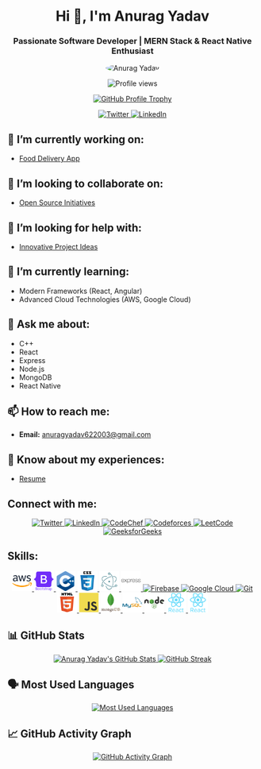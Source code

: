 <!-- Header Section with Animation -->
<h1 align="center">
  <span id="dynamic-name">Hi 👋, I'm Anurag Yadav</span>
</h1>
<h3 align="center">Passionate Software Developer | MERN Stack & React Native Enthusiast</h3>

<!-- Profile Image Section -->
<p align="center">
  <img src="https://avatars.githubusercontent.com/u/12345678?v=4" alt="Anurag Yadav" width="150" style="border-radius:50%;" />
</p>

<!-- Profile Views -->
<p align="center">
  <img src="https://komarev.com/ghpvc/?username=anuragyadav622003&label=Profile%20views&color=0e75b6&style=flat" alt="Profile views" />
</p>

<!-- GitHub Profile Trophy -->
<p align="center">
  <a href="https://github.com/ryo-ma/github-profile-trophy">
    <img src="https://github-profile-trophy.vercel.app/?username=anuragyadav622003" alt="GitHub Profile Trophy" />
  </a>
</p>

<!-- Social Media Links -->
<p align="center">
  <a href="https://twitter.com/anuragy7407529" target="_blank">
    <img src="https://img.shields.io/twitter/follow/anuragy7407529?logo=twitter&style=for-the-badge" alt="Twitter" />
  </a>
  <a href="https://linkedin.com/in/anurag-yadav-3704b1239" target="_blank">
    <img src="https://img.shields.io/badge/LinkedIn-Connect-blue?logo=linkedin&style=for-the-badge" alt="LinkedIn" />
  </a>
</p>

<!-- Work Section -->
## 🔭 I’m currently working on:
- [Food Delivery App](https://github.com/anuragyadav/quickbite)

## 👯 I’m looking to collaborate on:
- [Open Source Initiatives](https://github.com/anuragyadav/open-source-initiative)

## 🤝 I’m looking for help with:
- [Innovative Project Ideas](https://github.com/anuragyadav/innovative-projects)

## 🌱 I’m currently learning:
- Modern Frameworks (React, Angular)
- Advanced Cloud Technologies (AWS, Google Cloud)

## 💬 Ask me about:
- C++
- React
- Express
- Node.js
- MongoDB
- React Native

## 📫 How to reach me:
- **Email:** [anuragyadav622003@gmail.com](mailto:anuragyadav622003@gmail.com)

## 📄 Know about my experiences:
- [Resume](https://github.com/Anuragyadav622003/Anuragyadav622003/blob/2d949ace23ef6872ac9431ea2bb4110425cdc399/AnuragYadav_Resume.pdf)

<!-- Connect with Me Section -->
## Connect with me:
<p align="center">
  <a href="https://twitter.com/anuragy7407529" target="_blank">
    <img src="https://raw.githubusercontent.com/rahuldkjain/github-profile-readme-generator/master/src/images/icons/Social/twitter.svg" alt="Twitter" height="30" width="40" />
  </a>
  <a href="https://linkedin.com/in/anurag-yadav-3704b1239" target="_blank">
    <img src="https://raw.githubusercontent.com/rahuldkjain/github-profile-readme-generator/master/src/images/icons/Social/linked-in-alt.svg" alt="LinkedIn" height="30" width="40" />
  </a>
  <a href="https://www.codechef.com/users/anuragyadav622" target="_blank">
    <img src="https://cdn.jsdelivr.net/npm/simple-icons@3.1.0/icons/codechef.svg" alt="CodeChef" height="30" width="40" />
  </a>
  <a href="https://codeforces.com/profile/anuragyadav622003" target="_blank">
    <img src="https://raw.githubusercontent.com/rahuldkjain/github-profile-readme-generator/master/src/images/icons/Social/codeforces.svg" alt="Codeforces" height="30" width="40" />
  </a>
  <a href="https://www.leetcode.com/anuragyadav622003/" target="_blank">
    <img src="https://raw.githubusercontent.com/rahuldkjain/github-profile-readme-generator/master/src/images/icons/Social/leet-code.svg" alt="LeetCode" height="30" width="40" />
  </a>
  <a href="https://auth.geeksforgeeks.org/user/anuragyadf2iy" target="_blank">
    <img src="https://raw.githubusercontent.com/rahuldkjain/github-profile-readme-generator/master/src/images/icons/Social/geeks-for-geeks.svg" alt="GeeksforGeeks" height="30" width="40" />
  </a>
</p>

<!-- Skills Section -->
## Skills:
<p align="center">
  <a href="https://aws.amazon.com" target="_blank" rel="noreferrer">
    <img src="https://raw.githubusercontent.com/devicons/devicon/master/icons/amazonwebservices/amazonwebservices-original-wordmark.svg" alt="AWS" width="40" height="40"/>
  </a>
  <a href="https://getbootstrap.com" target="_blank" rel="noreferrer">
    <img src="https://raw.githubusercontent.com/devicons/devicon/master/icons/bootstrap/bootstrap-plain-wordmark.svg" alt="Bootstrap" width="40" height="40"/>
  </a>
  <a href="https://www.w3schools.com/cpp/" target="_blank" rel="noreferrer">
    <img src="https://raw.githubusercontent.com/devicons/devicon/master/icons/cplusplus/cplusplus-original.svg" alt="C++" width="40" height="40"/>
  </a>
  <a href="https://www.w3schools.com/css/" target="_blank" rel="noreferrer">
    <img src="https://raw.githubusercontent.com/devicons/devicon/master/icons/css3/css3-original-wordmark.svg" alt="CSS" width="40" height="40"/>
  </a>
  <a href="https://www.electronjs.org" target="_blank" rel="noreferrer">
    <img src="https://raw.githubusercontent.com/devicons/devicon/master/icons/electron/electron-original.svg" alt="Electron" width="40" height="40"/>
  </a>
  <a href="https://expressjs.com" target="_blank" rel="noreferrer">
    <img src="https://raw.githubusercontent.com/devicons/devicon/master/icons/express/express-original-wordmark.svg" alt="Express" width="40" height="40"/>
  </a>
  <a href="https://firebase.google.com/" target="_blank" rel="noreferrer">
    <img src="https://www.vectorlogo.zone/logos/firebase/firebase-icon.svg" alt="Firebase" width="40" height="40"/>
  </a>
  <a href="https://cloud.google.com" target="_blank" rel="noreferrer">
    <img src="https://www.vectorlogo.zone/logos/google_cloud/google_cloud-icon.svg" alt="Google Cloud" width="40" height="40"/>
  </a>
  <a href="https://git-scm.com/" target="_blank" rel="noreferrer">
    <img src="https://www.vectorlogo.zone/logos/git-scm/git-scm-icon.svg" alt="Git" width="40" height="40"/>
  </a>
  <a href="https://www.w3.org/html/" target="_blank" rel="noreferrer">
    <img src="https://raw.githubusercontent.com/devicons/devicon/master/icons/html5/html5-original-wordmark.svg" alt="HTML" width="40" height="40"/>
  </a>
  <a href="https://developer.mozilla.org/en-US/docs/Web/JavaScript" target="_blank" rel="noreferrer">
    <img src="https://raw.githubusercontent.com/devicons/devicon/master/icons/javascript/javascript-original.svg" alt="JavaScript" width="40" height="40"/>
  </a>
  <a href="https://www.mongodb.com/" target="_blank" rel="noreferrer">
    <img src="https://raw.githubusercontent.com/devicons/devicon/master/icons/mongodb/mongodb-original-wordmark.svg" alt="MongoDB" width="40" height="40"/>
  </a>
  <a href="https://www.mysql.com/" target="_blank" rel="noreferrer">
    <img src="https://raw.githubusercontent.com/devicons/devicon/master/icons/mysql/mysql-original-wordmark.svg" alt="MySQL" width="40" height="40"/>
  </a>
  <a href="https://nodejs.org" target="_blank" rel="noreferrer">
    <img src="https://raw.githubusercontent.com/devicons/devicon/master/icons/nodejs/nodejs-original-wordmark.svg" alt="Node.js" width="40" height="40"/>
  </a>
  <a href="https://reactjs.org/" target="_blank" rel="noreferrer">
    <img src="https://raw.githubusercontent.com/devicons/devicon/master/icons/react/react-original-wordmark.svg" alt="React" width="40" height="40"/>
  </a>
  <a href="https://reactnative.dev/" target="_blank" rel="noreferrer">
    <img src="https://raw.githubusercontent.com/devicons/devicon/master/icons/react/react-original-wordmark.svg" alt="React Native" width="40" height="40"/>
  </a>
</p>

<!-- GitHub Stats -->
## 📊 GitHub Stats
<p align="center">
  <a href="https://github.com/anuragyadav622003">
    <img src="https://github-readme-stats.vercel.app/api?username=anuragyadav622003&show_icons=true&hide_title=true&hide=prs&count_private=true&include_all_commits=true&hide_border=true&bg_color=00000000&text_color=000000&icon_color=ff6347" alt="Anurag Yadav's GitHub Stats" />
  </a>
  <a href="https://github.com/anuragyadav622003">
    <img src="https://github-readme-streak-stats.herokuapp.com/?user=anuragyadav622003&hide_border=true&background=FFFFFF00&stroke=000000&fire=FF6347&ring=FF6347&currStreakLabel=FF6347" alt="GitHub Streak" />
  </a>
</p>

<!-- Most Used Languages -->
## 🗣️ Most Used Languages
<p align="center">
  <a href="https://github.com/anuragyadav622003">
    <img src="https://github-readme-stats.vercel.app/api/top-langs/?username=anuragyadav622003&layout=compact&hide_title=true&hide_border=true&bg_color=00000000&text_color=000000" alt="Most Used Languages" />
  </a>
</p>

<!-- GitHub Activity Graph -->
## 📈 GitHub Activity Graph
<p align="center">
  <a href="https://github.com/anuragyadav622003">
    <img src="https://activity-graph.herokuapp.com/graph?username=anuragyadav622003&theme=radical&hide_border=true" alt="GitHub Activity Graph" />
  </a>
</p>

<!-- Dynamic Name Animation -->
<script>
  const nameElement = document.getElementById('dynamic-name');
  const names = ['Anurag Yadav', 'a Software Developer', 'a MERN Stack Enthusiast', 'a React Native Developer'];
  let index = 0;

  function animateName() {
    nameElement.innerHTML = `Hi 👋, I'm ${names[index]}`;
    index = (index + 1) % names.length;
    setTimeout(animateName, 2000);
  }

  animateName();
</script>
